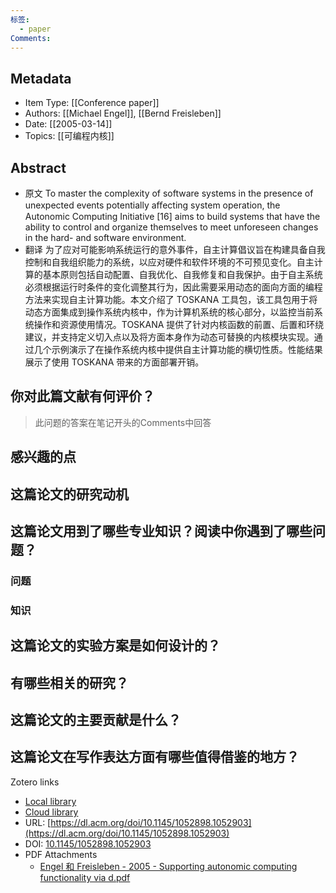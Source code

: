 ```yaml
---
标签:
  - paper
Comments:
---
```

## Metadata
* Item Type: [[Conference paper]]      
* Authors: [[Michael Engel]], [[Bernd Freisleben]]      
* Date: [[2005-03-14]]   
* Topics: [[可编程内核]]   
  

## Abstract
- 原文
	To master the complexity of software systems in the presence of unexpected events potentially aﬀecting system operation, the Autonomic Computing Initiative [16] aims to build systems that have the ability to control and organize themselves to meet unforeseen changes in the hard- and software environment.
- 翻译
	为了应对可能影响系统运行的意外事件，自主计算倡议旨在构建具备自我控制和自我组织能力的系统，以应对硬件和软件环境的不可预见变化。自主计算的基本原则包括自动配置、自我优化、自我修复和自我保护。由于自主系统必须根据运行时条件的变化调整其行为，因此需要采用动态的面向方面的编程方法来实现自主计算功能。本文介绍了 TOSKANA 工具包，该工具包用于将动态方面集成到操作系统内核中，作为计算机系统的核心部分，以监控当前系统操作和资源使用情况。TOSKANA 提供了针对内核函数的前置、后置和环绕建议，并支持定义切入点以及将方面本身作为动态可替换的内核模块实现。通过几个示例演示了在操作系统内核中提供自主计算功能的横切性质。性能结果展示了使用 TOSKANA 带来的方面部署开销。

## 你对此篇文献有何评价？

>此问题的答案在笔记开头的Comments中回答


## 感兴趣的点



## 这篇论文的研究动机




## 这篇论文用到了哪些专业知识？阅读中你遇到了哪些问题？ 
### 问题
### 知识


## 这篇论文的实验方案是如何设计的？ 




## 有哪些相关的研究？




## 这篇论文的主要贡献是什么？



## 这篇论文在写作表达方面有哪些值得借鉴的地方？





Zotero links

* [Local library](zotero://select/items/1_69YE7Q67)    
* [Cloud library](http://zotero.org/users/12537825/items/69YE7Q67)  
* URL: [https://dl.acm.org/doi/10.1145/1052898.1052903](https://dl.acm.org/doi/10.1145/1052898.1052903)  
* DOI: [10.1145/1052898.1052903](https://doi.org/10.1145/1052898.1052903)    
* PDF Attachments
	- [Engel 和 Freisleben - 2005 - Supporting autonomic computing functionality via d.pdf](zotero://open-pdf/library/items/LBYIHN45)  
